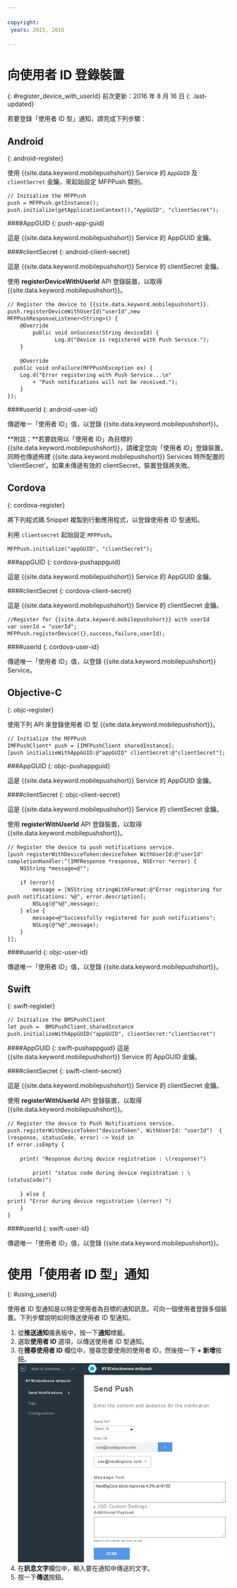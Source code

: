 ```yaml
---

copyright:
 years: 2015, 2016

---
```



# 向使用者 ID 登錄裝置
{: #register_device_with_userId}
前次更新：2016 年 8 月 16 日
{: .last-updated}

若要登錄「使用者 ID 型」通知，請完成下列步驟：

## Android
{: android-register}
 
使用 {{site.data.keyword.mobilepushshort}} Service 的 `AppGUID` 及 `clientSecret` 金鑰，來起始設定 MFPPush 類別。

```
// Initialize the MFPPush
push = MFPPush.getInstance();
push.initialize(getApplicationContext(),"AppGUID", "clientSecret");
```

####AppGUID
{: push-app-guid}

這是 {{site.data.keyword.mobilepushshort}} Service 的 AppGUID 金鑰。

####clientSecret
{: android-client-secret}

這是 {{site.data.keyword.mobilepushshort}} Service 的 clientSecret 金鑰。

使用 **registerDeviceWithUserId** API 登錄裝置，以取得 {{site.data.keyword.mobilepushshort}}。

```
// Register the device to {{site.data.keyword.mobilepushshort}}.
push.registerDeviceWithUserId("userId",new MFPPushResponseListener<String>() {
    @Override
	    public void onSuccess(String deviceId) {
	           Log.d("Device is registered with Push Service.");
    }

    @Override
  public void onFailure(MFPPushException ex) {
    Log.d("Error registering with Push Service...\n"
        + "Push notifications will not be received.");
    }
});
```

####userId
{: android-user-id}

傳遞唯一「使用者 ID」值，以登錄 {{site.data.keyword.mobilepushshort}}。

**附註：**若要啟用以「使用者 ID」為目標的 {{site.data.keyword.mobilepushshort}}，請確定您向「使用者 ID」登錄裝置，同時也傳遞佈建 {{site.data.keyword.mobilepushshort}} Services 時所配置的 'clientSecret'。如果未傳遞有效的 clientSecret，裝置登錄將失敗。




## Cordova
{: cordova-register}

將下列程式碼 Snippet 複製到行動應用程式，以登錄使用者 ID 型通知。

利用 `clientsecret` 起始設定 `MFPPush`。 

```
MFPPush.initialize("appGUID", "clientSecret");
```

###appGUID 
{: cordova-pushappguid}

這是 {{site.data.keyword.mobilepushshort}} Service 的 AppGUID 金鑰。 

####clientSecret 
{: cordova-client-secret}

這是 {{site.data.keyword.mobilepushshort}} Service 的 clientSecret 金鑰。

```
//Register for {{site.data.keyword.mobilepushshort}} with userId
var userId = "userId";
MFPPush.registerDevice({},success,failure,userId); 
```
####userId
{: cordova-user-id}

傳遞唯一「使用者 ID」值，以登錄 {{site.data.keyword.mobilepushshort}} Service。


## Objective-C
{: objc-register}

使用下列 API 來登錄使用者 ID 型 {{site.data.keyword.mobilepushshort}}。

```
// Initialize the MFPPush
IMFPushClient* push = [IMFPushClient sharedInstance];
[push initializeWithAppGUID:@"appGUID" clientSecret:@"clientSecret"]; 
```
###AppGUID 
{: objc-pushappguid}

這是 {{site.data.keyword.mobilepushshort}} Service 的 AppGUID 金鑰。

####clientSecret
{: objc-client-secret}

這是 {{site.data.keyword.mobilepushshort}} Service 的 clientSecret 金鑰。

使用 **registerWithUserId** API 登錄裝置，以取得 {{site.data.keyword.mobilepushshort}}。

```
// Register the device to push notifications service.
[push registerWithDeviceToken:deviceToken WithUserId:@"userId" completionHandler:^(IMFResponse *response, NSError *error) {
    NSString *message=@"";
    
	if (error){
        message = [NSString stringWithFormat:@"Error registering for push notifications: %@", error.description];
        NSLog(@"%@",message);
    } else {
        message=@"Successfully registered for push notifications";
        NSLog(@"%@",message);
    }
}];
```


####userId 
{: objc-user-id}

傳遞唯一「使用者 ID」值，以登錄 {{site.data.keyword.mobilepushshort}}。

## Swift
{: swift-register}

```
// Initialize the BMSPushClient
let push =  BMSPushClient.sharedInstance
push.initializeWithAppGUID("appGUID", clientSecret:"clientSecret")
```

####AppGUID 
{: swift-pushappguid}
這是 {{site.data.keyword.mobilepushshort}} Service 的 AppGUID 金鑰。

####clientSecret
{: swift-client-secret} 

這是 {{site.data.keyword.mobilepushshort}} Service 的 clientSecret 金鑰。

使用 **registerWithUserId** API 登錄裝置，以取得 {{site.data.keyword.mobilepushshort}}。

```
// Register the device to Push Notifications service.
push.registerWithDeviceToken("deviceToken", WithUserId: "userId")  { (response, statusCode, error) -> Void in
if error.isEmpty {

    print( "Response during device registration : \(response)")

        print( "status code during device registration : \(statusCode)")

    } else {
print( "Error during device registration \(error) ")
    }
}
```

####userId 
{: swift-user-id}

傳遞唯一「使用者 ID」值，以登錄 {{site.data.keyword.mobilepushshort}}。


# 使用「使用者 ID 型」通知
{: #using_userid}


使用者 ID 型通知是以特定使用者為目標的通知訊息。可向一個使用者登錄多個裝置。下列步驟說明如何傳送使用者 ID 型通知。 

1. 從**推送通知**儀表板中，按一下**通知**標籤。
1. 選取**使用者 ID** 選項，以傳送使用者 ID 型通知。
1. 在**搜尋使用者 ID** 欄位中，搜尋您要使用的使用者 ID，然後按一下 **+ 新增**按鈕。![通知畫面](images/user_notification.jpg)
1. 在**訊息文字**欄位中，輸入要在通知中傳送的文字。
1. 按一下**傳送**按鈕。
